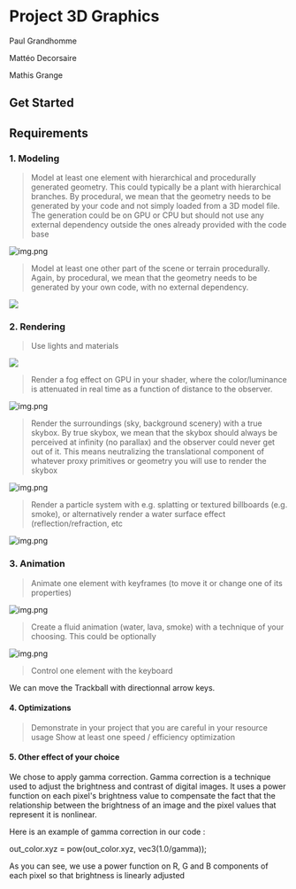 # Project 3D Graphics

Paul Grandhomme

Mattéo Decorsaire

Mathis Grange

## Get Started

## Requirements

### 1. Modeling

> Model at least one element with hierarchical and procedurally generated geometry. 
> This could typically be a plant with hierarchical branches. 
> By procedural, we mean that the geometry needs to be generated by your code and not simply loaded from a 3D model file. 
> The generation could be on GPU or CPU but should not use any external dependency outside the ones already provided with the code base

![img.png](readme-assets/hierarchical.png)


> Model at least one other part of the scene or terrain procedurally. Again, by procedural, we mean that the geometry needs to be generated by your own code, with no external dependency.

![](readme-assets/terrain.png)

### 2. Rendering

> Use lights and materials

![](readme-assets/light-material.png)

> Render a fog effect on GPU in your shader, where the color/luminance is attenuated in real time as a function of distance to the observer.

![img.png](./readme-assets/fog.png)

> Render the surroundings (sky, background scenery) with a true skybox. By true skybox, we mean that the skybox should always be perceived at infinity (no parallax) and the observer could never get out of it. This means neutralizing the translational component of whatever proxy primitives or geometry you will use to render the skybox

![img.png](readme-assets/skybox.png)

> Render a particle system with e.g. splatting or textured billboards (e.g. smoke), or alternatively render a water surface effect (reflection/refraction, etc

![img.png](readme-assets/particle.png)
### 3. Animation

> Animate one element with keyframes (to move it or change one of its properties)

![img.png](readme-assets/animation.png)


> Create a fluid animation (water, lava, smoke) with a technique of your choosing. This could be optionally 

![img.png](readme-assets/water.png)

> Control one element with the keyboard

We can move the Trackball with directionnal arrow keys.

#### 4. Optimizations

> Demonstrate in your project that you are careful in your resource usage
> Show at least one speed / efficiency optimization

#### 5. Other effect of your choice

We chose to apply gamma correction.
Gamma correction is a technique used to adjust the brightness and contrast of digital images.
It uses a power function on each pixel's brightness value to compensate the fact that the relationship between the brightness of an image and the pixel values that represent it is nonlinear.

Here is an example of gamma correction in our code : 

out_color.xyz = pow(out_color.xyz, vec3(1.0/gamma));

As you can see, we use a power function on R, G and B components of each pixel so that brightness is linearly adjusted

